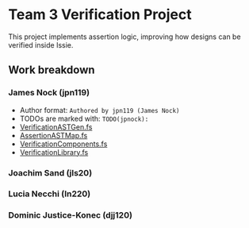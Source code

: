 # Team 3 Verification Project

This project implements assertion logic, improving how designs can be verified inside Issie.

## Work breakdown 


### James Nock (jpn119)

- Author format: `Authored by jpn119 (James Nock)`
- TODOs are marked with: `TODO(jpnock):`
- [VerificationASTGen.fs](src/Renderer/Verification/VerificationASTGen.fs)
- [AssertionASTMap.fs](src/Renderer/Verification/AssertionASTMap.fs)
- [VerificationComponents.fs](src/Renderer/Verification/VerificationComponents.fs)
- [VerificationLibrary.fs](src/Renderer/Verification/VerificationLibrary.fs)

### Joachim Sand (jls20)

### Lucia Necchi (ln220)

### Dominic Justice-Konec (djj120)
